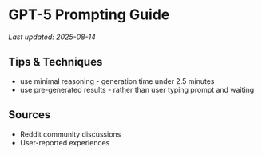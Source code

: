 # GPT-5 Prompting Guide

*Last updated: 2025-08-14*

## Tips & Techniques

- use minimal reasoning - generation time under 2.5 minutes
- use pre-generated results - rather than user typing prompt and waiting

## Sources

- Reddit community discussions
- User-reported experiences
